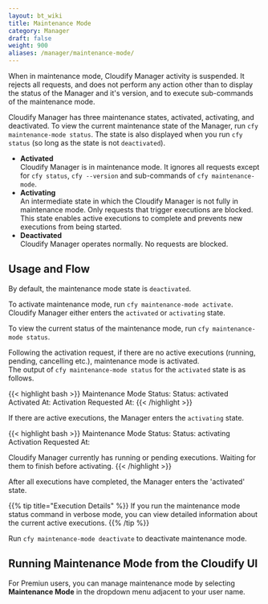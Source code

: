 ```yaml
---
layout: bt_wiki
title: Maintenance Mode
category: Manager
draft: false
weight: 900
aliases: /manager/maintenance-mode/
---
```


When in maintenance mode, Cloudify Manager activity is suspended. It rejects all requests, and does not perform any action other than to display the status of the Manager and it's version, and to execute sub-commands of the maintenance mode.

Cloudify Manager has three maintenance states, activated, activating, and deactivated. To view the current maintenance state of the Manager, run `cfy maintenance-mode status`. The state is also displayed when you run `cfy status` (so long as the state is not `deactivated`).

* **Activated**   
   Cloudify Manager is in maintenance mode. It ignores all requests except for `cfy status`, `cfy --version` and sub-commands of `cfy maintenance-mode`.
* **Activating**   
   An intermediate state in which the Cloudify Manager is not fully in maintenance mode. Only requests that trigger executions are blocked. This state enables active executions to complete and prevents new executions from being started.
* **Deactivated**   
   Cloudify Manager operates normally. No requests are blocked.

## Usage and Flow
By default, the maintenance mode state is `deactivated`.

To activate maintenance mode, run `cfy maintenance-mode activate`. Cloudify Manager either enters the `activated` or `activating` state.

To view the current status of the maintenance mode, run `cfy maintenance-mode status`.

Following the activation request, if there are no active executions (running, pending, cancelling etc.), maintenance mode is activated.<br>
The output of `cfy maintenance-mode status` for the `activated` state is as follows.

{{< highlight  bash  >}}
Maintenance Mode Status:
	Status:	activated
	Activated At: <time of activation>
	Activation Requested At: <time of activation request>
{{< /highlight >}}

If there are active executions, the Manager enters the `activating` state.

{{< highlight  bash  >}}
Maintenance Mode Status:
	Status:	activating
	Activation Requested At: <time of activation request>

Cloudify Manager currently has <number of active executions> running or pending executions. Waiting for them to finish before activating.
{{< /highlight >}}

After all executions have completed, the Manager enters the 'activated' state.

{{% tip title="Execution Details" %}}
If you run the maintenance mode status command in verbose mode, you can view detailed information about the current active executions.
{{% /tip %}}

Run `cfy maintenance-mode deactivate` to deactivate maintenance mode.

## Running Maintenance Mode from the Cloudify UI
For Premiun users, you can manage maintenance mode by selecting **Maintenance Mode** in the dropdown menu adjacent to your user name.